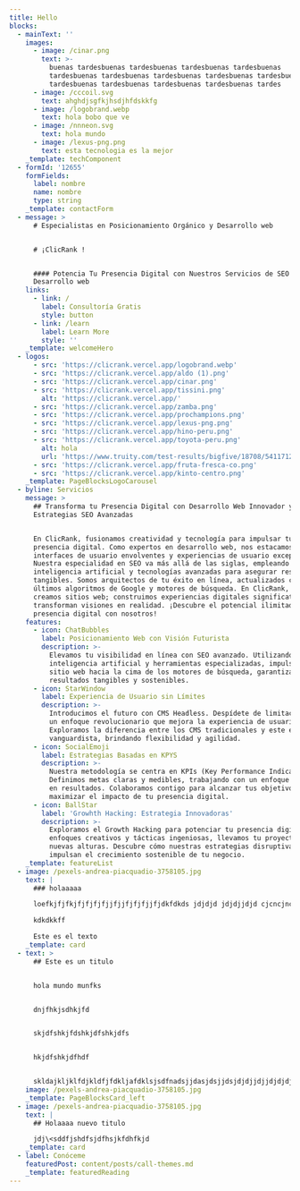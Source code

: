 ```yaml
---
title: Hello
blocks:
  - mainText: ''
    images:
      - image: /cinar.png
        text: >-
          buenas tardesbuenas tardesbuenas tardesbuenas tardesbuenas
          tardesbuenas tardesbuenas tardesbuenas tardesbuenas tardesbuenas
          tardesbuenas tardesbuenas tardesbuenas tardesbuenas tardes
      - image: /cccoil.svg
        text: ahghdjsgfkjhsdjhfdskkfg
      - image: /logobrand.webp
        text: hola bobo que ve
      - image: /nnneon.svg
        text: hola mundo
      - image: /lexus-png.png
        text: esta tecnologia es la mejor
    _template: techComponent
  - formId: '12655'
    formFields:
      label: nombre
      name: nombre
      type: string
    _template: contactForm
  - message: >
      # Especialistas en Posicionamiento Orgánico y Desarrollo web


      # ¡ClicRank !


      #### Potencia Tu Presencia Digital con Nuestros Servicios de SEO y
      Desarrollo web
    links:
      - link: /
        label: Consultoría Gratis
        style: button
      - link: /learn
        label: Learn More
        style: ''
    _template: welcomeHero
  - logos:
      - src: 'https://clicrank.vercel.app/logobrand.webp'
      - src: 'https://clicrank.vercel.app/aldo (1).png'
      - src: 'https://clicrank.vercel.app/cinar.png'
      - src: 'https://clicrank.vercel.app/tissini.png'
        alt: 'https://clicrank.vercel.app/'
      - src: 'https://clicrank.vercel.app/zamba.png'
      - src: 'https://clicrank.vercel.app/prochampions.png'
      - src: 'https://clicrank.vercel.app/lexus-png.png'
      - src: 'https://clicrank.vercel.app/hino-peru.png'
      - src: 'https://clicrank.vercel.app/toyota-peru.png'
        alt: hola
        url: 'https://www.truity.com/test-results/bigfive/18708/54117120'
      - src: 'https://clicrank.vercel.app/fruta-fresca-co.png'
      - src: 'https://clicrank.vercel.app/kinto-centro.png'
    _template: PageBlocksLogoCarousel
  - byline: Servicios
    message: >
      ## Transforma tu Presencia Digital con Desarrollo Web Innovador y
      Estrategias SEO Avanzadas


      En ClicRank, fusionamos creatividad y tecnología para impulsar tu
      presencia digital. Como expertos en desarrollo web, nos estacamos en
      interfaces de usuario envolventes y experiencias de usuario excepcionales.
      Nuestra especialidad en SEO va más allá de las siglas, empleando
      inteligencia artificial y tecnologías avanzadas para asegurar resultados
      tangibles. Somos arquitectos de tu éxito en línea, actualizados con los
      últimos algoritmos de Google y motores de búsqueda. En ClicRank, no solo
      creamos sitios web; construimos experiencias digitales significativas que
      transforman visiones en realidad. ¡Descubre el potencial ilimitado de tu
      presencia digital con nosotros!
    features:
      - icon: ChatBubbles
        label: Posicionamiento Web con Visión Futurista
        description: >-
          Elevamos tu visibilidad en línea con SEO avanzado. Utilizando
          inteligencia artificial y herramientas especializadas, impulsamos tu
          sitio web hacia la cima de los motores de búsqueda, garantizando
          resultados tangibles y sostenibles.
      - icon: StarWindow
        label: Experiencia de Usuario sin Límites
        description: >-
          Introducimos el futuro con CMS Headless. Despídete de limitaciones con
          un enfoque revolucionario que mejora la experiencia de usuario.
          Exploramos la diferencia entre los CMS tradicionales y este enfoque
          vanguardista, brindando flexibilidad y agilidad.
      - icon: SocialEmoji
        label: Estrategias Basadas en KPYS
        description: >-
          Nuestra metodología se centra en KPIs (Key Performance Indicators).
          Definimos metas claras y medibles, trabajando con un enfoque centrado
          en resultados. Colaboramos contigo para alcanzar tus objetivos y
          maximizar el impacto de tu presencia digital.
      - icon: BallStar
        label: 'Growhth Hacking: Estrategia Innovadoras'
        description: >-
          Exploramos el Growth Hacking para potenciar tu presencia digital. Con
          enfoques creativos y tácticas ingeniosas, llevamos tu proyecto a
          nuevas alturas. Descubre cómo nuestras estrategias disruptivas
          impulsan el crecimiento sostenible de tu negocio.
    _template: featureList
  - image: /pexels-andrea-piacquadio-3758105.jpg
    text: |
      ### holaaaaa

      loefkjfjfkjfjfjfjfjjfjjfjfjfjjfjdkfdkds jdjdjd jdjdjjdjd cjcncjncjncj

      kdkdkkff

      Este es el texto
    _template: card
  - text: >
      ## Este es un titulo


      hola mundo munfks


      dnjfhkjsdhkjfd


      skjdfshkjfdshkjdfshkjdfs


      hkjdfshkjdfhdf


      skldajkljklfdjkldfjfdkljafdklsjsdfnadsjjdasjdsjjdsjdjdjjdjjdjdjdjdjdjjdjdjjdjjdjdjjas
    image: /pexels-andrea-piacquadio-3758105.jpg
    _template: PageBlocksCard_left
  - image: /pexels-andrea-piacquadio-3758105.jpg
    text: |
      ## Holaaaa nuevo titulo

      jdj\<sddfjshdfsjdfhsjkfdhfkjd
    _template: card
  - label: Conóceme
    featuredPost: content/posts/call-themes.md
    _template: featuredReading
---
```


























